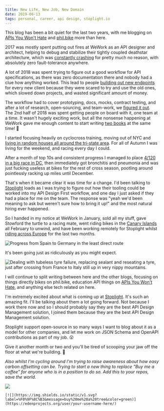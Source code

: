 ```yaml
---
title: New Life, New Job, New Domain
date: 2019-06-13
tags: personal, career, api design, stoplight.io
---
```


This blog has been a bit quiet for the last two years, with me blogging on [APIs
You Won't Hate](https://apisyouwonthate.com/blog) and
[phil.bike](https://philk.bike) more than here.

2017 was mostly spent putting out fires at WeWork as an API designer and
architect, helping to debug and stabilize their tightly coupled deathstar
architecture, which was [constantly
crashing](https://apisyouwonthate.com/blog/taking-a-timeout-from-poor-performance)
for pretty much no reason, with absolutely zero fault-tolerance anywhere.

A lot of 2018 was spent trying to figure out a good workflow for API
specifications, as there was zero documentation there and nobody had a clue how
anything worked. This lead to people [building out new
endpoints](/blog/api-versioning-has-no-right-way) for every new client because
they were scared to try and use the old ones, which slowed down projects, and
wasted significant amount of money.

The workflow had to cover prototyping, docs, mocks, contract testing, and after
a lot of research, open-sourcing, and team-work, we [figured it
out](https://apisyouwonthate.com/blog/weworks-api-specification-workflow). The
2nd half of 2018 was spent getting people on board with it, one team at a time.
It wasn't hugely exciting work, but all the nonsense happening at WeWork gave me
enough content to start writing [two
books](https://www.apisyouwonthate.com/books) at the same time! 🤣

I started focusing heavily on cyclocross training, moving out of NYC and [living
in random houses all around the tri-state
area](https://phil.bike/escape-from-new-york/). For all of Autumn I was living
for the weekend, and racing every day I could.

After a month of top 10s and consistent progress I managed to place [4/120 in a
big race in DC](https://phil.bike/2018-dccx/), then immediately got bronchitis
and pneumonia and was just fucking useless at bikes for the rest of cross
season, pootling around pointlessly racking up miles until December.

That's when it became clear it was time for a change. I'd been talking to
[Stoplight](http://stoplight.io/) loads as I was trying to figure out how their
tooling could be worked into my API Design First workflow, and one day I just
asked if they had a place for me on the team. The response was "yeah we'd been
meaning to ask but weren't sure how to bring it up!" and the most natural hiring
ever happened.

So I handed in my notice at WeWork in January, sold all my stuff, gave Stowford
the turtle to a racing mate, went riding bikes in the [Canary
Islands](https://phil.bike/canary-islands-tenerife-gran-canaria/) all February
to unwind, and have been working remotely for Stoplight whilst [riding across
Europe](https://phil.bike/euro-trip-two-months/) for the last two months.

![Progress from Spain to Germany in the least direct route](article_images/2019-06-13-new-life-new-job/route.png)

It's been going just as ridiculously as you might expect.

![Dealing with tubeless tyre failure, replacing sealant and reseating a tyre, just after crossing from France to Italy still up in very nippy mountains.](article_images/2019-06-13-new-life-new-job/tubeless.jpg)

I will continue to split writing between here and the other blogs, focusing on
things directly bikes on phil.bike, education API things on [APIs You Won't
Hate](https://apisyouwonthate.com/blog), and anything else tech related on here.

I'm extremely excited about what is coming up at
[Stoplight](http://stoplight.io/). It's such an amazing fit. I'll be talking
about them a lot going forward. Not because I work there now and so I should
probably say they are the best API Design Management solution, I joined them
because they are the best API Design Management solution.

Stoplight support open-source in so many ways I want to blog about it as a model for
other companies, and let me work on JSON Schema and OpenAPI contributions as
part of my job. 😲

Give it another month or two and you'll be tired of scooping your jaw off the
floor at what we're building. 🙌

_Also whilst I'm cycling around I'm trying to raise awareness about how easy
carbon offsetting can be. Trying to start a new thing to replace "Buy me a
coffee" for anyone who is in a position to do so. Add this to your repos, save
the world._

[![](https://img.shields.io/static/v1.svg?label=%F0%9F%8C%B3&message=buy%20me%20a%20tree&color=green)](https://edenprojects.org/user/philsturgeon/)

~~~
[![](https://img.shields.io/static/v1.svg?label=%F0%9F%8C%B3&message=buy%20me%20a%20tree&color=green)](https://edenprojects.org/user/your-username-here/)
~~~
